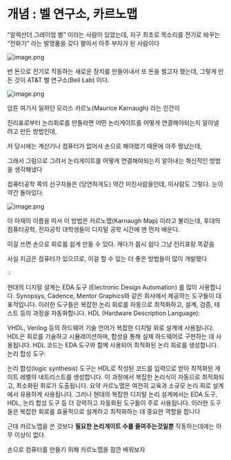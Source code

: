 # 개념 : 벨 연구소, 카르노맵

“알렉산더 그레이엄 벨” 이라는 사람이 있었는데, 지구 최초로 목소리를 전기로 바꾸는 “전화기” 라는 발명품을 갖다 팔아서 아주 부자가 된 사람이다

![image.png](%E1%84%80%E1%85%A2%E1%84%82%E1%85%A7%E1%86%B7%20%E1%84%87%E1%85%A6%E1%86%AF%20%E1%84%8B%E1%85%A7%E1%86%AB%E1%84%80%E1%85%AE%E1%84%89%E1%85%A9,%20%E1%84%8F%E1%85%A1%E1%84%85%E1%85%B3%E1%84%82%E1%85%A9%E1%84%86%E1%85%A2%E1%86%B8%201bc80ae0869c8107bf8deab9610ee1f1/image.png)

번 돈으로 전기로 작동하는 새로운 장치를 만들어내서 또 돈을 벌고자 했는데, 그렇게 만든 것이 AT&T 벨 연구소(Bell Lab) 이다.

![image.png](%E1%84%80%E1%85%A2%E1%84%82%E1%85%A7%E1%86%B7%20%E1%84%87%E1%85%A6%E1%86%AF%20%E1%84%8B%E1%85%A7%E1%86%AB%E1%84%80%E1%85%AE%E1%84%89%E1%85%A9,%20%E1%84%8F%E1%85%A1%E1%84%85%E1%85%B3%E1%84%82%E1%85%A9%E1%84%86%E1%85%A2%E1%86%B8%201bc80ae0869c8107bf8deab9610ee1f1/image%201.png)

암튼 여기서 일하던 모리스 카르노(Maurice Karnaugh) 라는 인간이

진리표로부터 논리회로를 만들라면 어떤 논리게이트를 어떻게 연결해야되는지 알아낼려고 만든 방법인데, 

저 당시에는 계산기나 컴퓨터가 없어서 손으로 해야했기 때문에 아주 짱났는데,

그래서 그림으로 그려서 논리게이트를 어떻게 연결해야되는지 알아내는 혁신적인 방법을 생각해냈다

컴퓨터공학 쪽의 선구자들은 (당연하게도) 약간 미친사람들인데, 이사람도 그렇다. 눈이 약간 돌아있다. 

![image.png](%E1%84%80%E1%85%A2%E1%84%82%E1%85%A7%E1%86%B7%20%E1%84%87%E1%85%A6%E1%86%AF%20%E1%84%8B%E1%85%A7%E1%86%AB%E1%84%80%E1%85%AE%E1%84%89%E1%85%A9,%20%E1%84%8F%E1%85%A1%E1%84%85%E1%85%B3%E1%84%82%E1%85%A9%E1%84%86%E1%85%A2%E1%86%B8%201bc80ae0869c8107bf8deab9610ee1f1/image%202.png)

이 아재의 이름을 따서 이 방법은 카르노맵(Karnaugh Map) 이라고 불리는데, 후대의 컴퓨터공학, 전자공학 대학생들이 디지털 공학 시간에 맨 먼저 배운다.

이걸 쓰면 손으로 회로를 쉽게 만들 수 있다. 게다가 몹시 쉽다 그냥 진리표랑 똑같음

사실 지금은 컴퓨터가 있으므로, 이걸 할 수 있는 더 좋은 방법들이 많이 개발됐다


💡

현대의 디지털 설계는 EDA 도구 (Electronic Design Automation) 를 많이 사용합니다. Synopsys, Cadence, Mentor Graphics와 같은 회사에서 제공하는 도구들이 대표적입니다.
이러한 도구들은 복잡한 논리 회로를 자동으로 최적화하고, 설계, 검증, 테스트 등의 과정을 자동화합니다.
HDL (Hardware Description Language):

VHDL, Verilog 등의 하드웨어 기술 언어가 복잡한 디지털 회로 설계에 사용됩니다. HDL은 회로를 기술하고 시뮬레이션하며, 합성을 통해 실제 하드웨어로 구현하는 데 사용됩니다.
HDL 코드는 EDA 도구와 함께 사용되어 최적화된 논리 회로를 생성합니다.
논리 합성 도구:

논리 합성(logic synthesis) 도구는 HDL로 작성된 코드를 입력으로 받아 최적화된 게이트 레벨의 네트리스트를 생성합니다.
이 과정에서 복잡한 논리식이 자동으로 최적화되고, 최소화된 회로가 도출됩니다.
요약
카르노맵은 여전히 교육과 소규모 논리 회로 설계에서 유용하게 사용됩니다. 그러나 현대의 복잡한 디지털 논리 설계에서는 EDA 도구, HDL, 논리 합성 도구 등 더 강력하고 자동화된 도구들이 주로 사용됩니다. 이러한 도구들은 복잡한 회로를 효율적으로 설계하고 최적화하는 데 중요한 역할을 합니다



근데 카르노맵을 쓴 것보다 **필요한 논리게이트 수를 줄여주는것일뿐** 작동하는데에는 아무 이상이 없다.

손으로 컴퓨터를 만들기 위해 카르노맵을 잠깐 배워보자